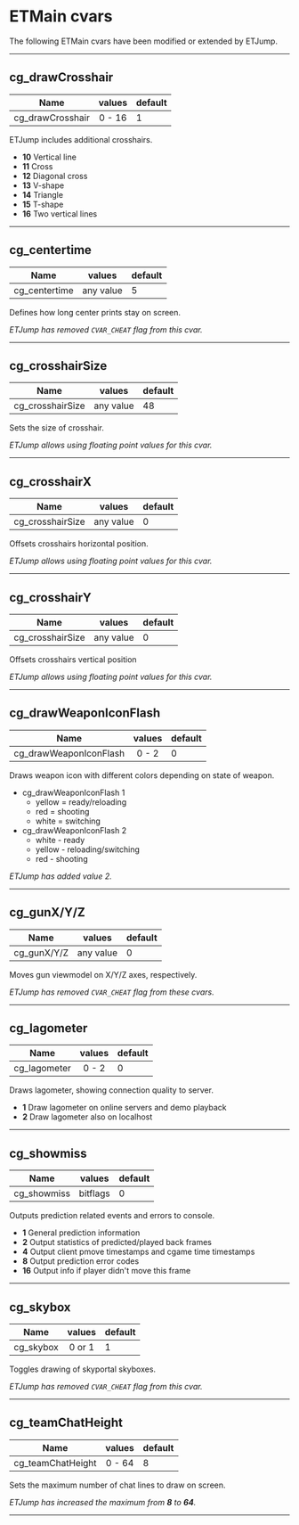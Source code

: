 # ETMain cvars

The following ETMain cvars have been modified or extended by ETJump.

---

## cg_drawCrosshair
Name                    | values        | default
------------------------|:-------------:|-------------
cg_drawCrosshair        | 0 - 16        | 1

ETJump includes additional crosshairs.

* __10__ Vertical line
* __11__ Cross
* __12__ Diagonal cross
* __13__ V-shape
* __14__ Triangle
* __15__ T-shape
* __16__ Two vertical lines

---

## cg_centertime
Name                    | values        | default
------------------------|:-------------:|-------------
cg_centertime           | any value     | 5

Defines how long center prints stay on screen. 

_ETJump has removed `CVAR_CHEAT` flag from this cvar._

---

## cg_crosshairSize
Name                    | values        | default
------------------------|:-------------:|-------------
cg_crosshairSize        | any value     | 48

Sets the size of crosshair.

_ETJump allows using floating point values for this cvar._

---

## cg_crosshairX
Name                    | values        | default
------------------------|:-------------:|-------------
cg_crosshairSize        | any value     | 0

Offsets crosshairs horizontal position. 

_ETJump allows using floating point values for this cvar._

---

## cg_crosshairY
Name                    | values        | default
------------------------|:-------------:|-------------
cg_crosshairSize        | any value     | 0

Offsets crosshairs vertical position

_ETJump allows using floating point values for this cvar._

---

## cg_drawWeaponIconFlash
Name                    | values        | default
------------------------|:-------------:|-------------
cg_drawWeaponIconFlash  | 0 - 2         | 0

Draws weapon icon with different colors depending on state of weapon.

* cg_drawWeaponIconFlash 1
    * yellow = ready/reloading
    * red = shooting
    * white = switching
* cg_drawWeaponIconFlash 2
    * white - ready
    * yellow - reloading/switching
    * red - shooting

_ETJump has added value 2._

---

## cg_gunX/Y/Z
Name                    | values        | default
------------------------|:-------------:|-------------
cg_gunX/Y/Z             | any value     | 0

Moves gun viewmodel on X/Y/Z axes, respectively. 

_ETJump has removed `CVAR_CHEAT` flag from these cvars._

---

## cg_lagometer
Name                    | values        | default
------------------------|:-------------:|-------------
cg_lagometer            | 0 - 2         | 0

Draws lagometer, showing connection quality to server.

* __1__ Draw lagometer on online servers and demo playback
* __2__ Draw lagometer also on localhost

---

## cg_showmiss
Name                    | values        | default
------------------------|:-------------:|-------------
cg_showmiss             | bitflags      | 0

Outputs prediction related events and errors to console.

* __1__ General prediction information
* __2__ Output statistics of predicted/played back frames
* __4__ Output client pmove timestamps and cgame time timestamps
* __8__ Output prediction error codes
* __16__ Output info if player didn't move this frame

---

## cg_skybox
Name                    | values        | default
------------------------|:-------------:|-------------
cg_skybox               | 0 or 1        | 1

Toggles drawing of skyportal skyboxes.

_ETJump has removed `CVAR_CHEAT` flag from this cvar._

---

## cg_teamChatHeight
Name                    | values        | default
------------------------|:-------------:|-------------
cg_teamChatHeight       | 0 - 64        | 8

Sets the maximum number of chat lines to draw on screen.

_ETJump has increased the maximum from ***8*** to ***64***._

---
